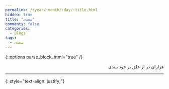 ```yaml
---
permalink: /:year/:month/:day/:title.html
hidden: true
title: "سعدی"
comments: false
categories:
  - Blogs
tags:
  - سعدی
---
```


{::options parse_block_html="true" /}
<div dir='rtl' align='right'>
هزاران در از خلق بر خود ببندی

---

</div>
{: style="text-align: justify;"}